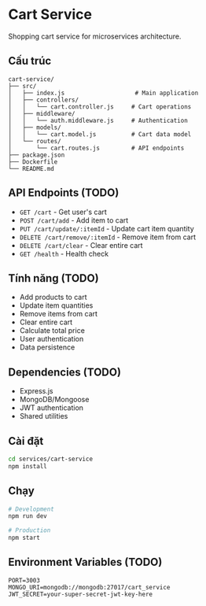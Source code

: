 # Cart Service

Shopping cart service for microservices architecture.

## Cấu trúc

```
cart-service/
├── src/
│   ├── index.js                    # Main application
│   ├── controllers/
│   │   └── cart.controller.js     # Cart operations
│   ├── middleware/
│   │   └── auth.middleware.js     # Authentication
│   ├── models/
│   │   └── cart.model.js          # Cart data model
│   └── routes/
│       └── cart.routes.js         # API endpoints
├── package.json
├── Dockerfile
└── README.md
```

## API Endpoints (TODO)

- `GET /cart` - Get user's cart
- `POST /cart/add` - Add item to cart
- `PUT /cart/update/:itemId` - Update cart item quantity
- `DELETE /cart/remove/:itemId` - Remove item from cart
- `DELETE /cart/clear` - Clear entire cart
- `GET /health` - Health check

## Tính năng (TODO)

- Add products to cart
- Update item quantities
- Remove items from cart
- Clear entire cart
- Calculate total price
- User authentication
- Data persistence

## Dependencies (TODO)

- Express.js
- MongoDB/Mongoose
- JWT authentication
- Shared utilities

## Cài đặt

```bash
cd services/cart-service
npm install
```

## Chạy

```bash
# Development
npm run dev

# Production
npm start
```

## Environment Variables (TODO)

```env
PORT=3003
MONGO_URI=mongodb://mongodb:27017/cart_service
JWT_SECRET=your-super-secret-jwt-key-here
```





